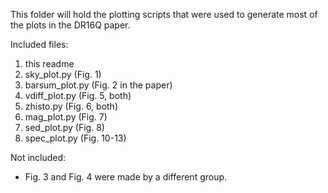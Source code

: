 This folder will hold the plotting scripts that were used to generate most of the plots in the DR16Q paper.

Included files:
1) this readme
2) sky_plot.py (Fig. 1)
3) barsum_plot.py (Fig. 2 in the paper)
4) vdiff_plot.py (Fig. 5, both)
5) zhisto.py (Fig. 6, both)
6) mag_plot.py (Fig. 7)
7) sed_plot.py (Fig. 8)
8) spec_plot.py (Fig. 10-13)

Not included:
- Fig. 3 and Fig. 4 were made by a different group.
